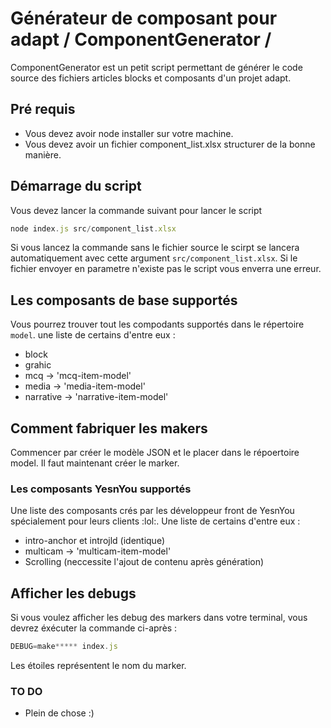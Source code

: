 # Générateur de composant pour adapt / ComponentGenerator /

ComponentGenerator est un petit script permettant de générer le code source des fichiers articles blocks et composants d'un projet adapt.

## Pré requis

* Vous devez avoir node installer sur votre machine.
* Vous devez avoir un fichier component_list.xlsx structurer de la bonne manière.


## Démarrage du script

Vous devez lancer la commande suivant pour lancer le script
```js
node index.js src/component_list.xlsx
```

Si vous lancez la commande sans le fichier source le scirpt se lancera automatiquement avec cette argument ``src/component_list.xlsx``. Si le fichier envoyer en parametre n'existe pas le script vous enverra une erreur.

## Les composants de base supportés

Vous pourrez trouver tout les compodants supportés dans le répertoire `model`.
une liste de certains d'entre eux :

* block
* grahic
* mcq -> 'mcq-item-model'
* media -> 'media-item-model'
* narrative -> 'narrative-item-model'

## Comment fabriquer les makers

Commencer par créer le modèle JSON et le placer dans le répoertoire model. Il faut maintenant créer le marker.


### Les composants YesnYou supportés

Une liste des composants crés par les développeur front de YesnYou spécialement pour leurs clients :lol:.
Une liste de certains d'entre eux :

* intro-anchor et introjld (identique)
* multicam -> 'multicam-item-model'
* Scrolling (neccessite l'ajout de contenu après génération)

## Afficher les debugs

Si vous voulez afficher les debug des markers dans votre terminal, vous devrez éxécuter la commande ci-après :
```js
DEBUG=make***** index.js
```
Les étoiles représentent le nom du marker.

### TO DO

* Plein de chose :)
